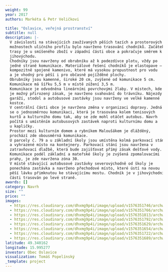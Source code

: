 ```yaml
---
weight: 99
year: 2017
authors: Markéta & Petr Veličkovi

title: "Oslavice, veřejná prostranství"
subtitle: null
description: |-
  V závislosti na stávajících zaužívaných pěších tazích a prostorových
  možnostech uličního profilu bylo navrženo trasování chodníků. Začátek
  trasy je u smíšeného zboží v západní části obce a pokračuje směrem k
  jihovýchodu.
  Chodníky jsou navrženy od obrubníku až k podezdívce plotu, vždy po
  jedné straně komunikace. Materiálové řešení chodníků je elastopave –
  kompozitně spojené kamenivo, které má vysokou propustnost pro vodu
  a je vhodný pro pěší i pro občasně pojížděné plochy.
  Obrubníky jsou kamenné, široké 20 cm, zvýšené od komunikace 5 cm.
  Komunikace má šířku 5,5 m v místě zúžení 3,5 m.
  Komunikace je odvodněna lineárními povrchovými žlaby. V místech, kde
  je možný přirozený zásak, je navrženo svahování do trávníku. Nájezdy do
  garáží, stodol a autobusové zastávky jsou navrženy ve velké kamenné
  kostce.
  V centrální části obce je navržena změna v organizaci dopravy. Jedná
  se o jednosměrnou komunikaci, která je trasována kolem tenisových
  kurtů a kulturního domu tak, aby se zde mohl otáčet autobus. Navrh
  počítá s umístěním autobusových zastávek naproti kulturnímu domu a
  u kapličky.
  Prostor mezi kulturním domem a rybníkem Maloušákem je dlážděný,
  prochází zde obousměrná komunikace.
  U parcely č. 79 a u základní školy jsou umístěna kolmá parkovací stání
  a vyhrazené místo na kontejnery. Parkovací stání jsou navržena v
  zatravňovací dlažbě, která bude zajišťovat přímý zásak dešťové vody.
  Komunikace podél základní a mateřské školy je zvýšená zpomalovacími
  prahy, je zde navržena zóna 30.
  V místě stávající autobusové zastávky severovýchodně od školy je
  ponechána zastávka a navrženo přechodové místo, které ústí na novou
  pěší lávku přimknutou ke stávajícímu mostu. Chodník je v jihovýchodní
  části trasován po levé straně.
awards: []
category: Navrh
size: ""
price: ""
images:
  - https://res.cloudinary.com/dhxmg9p4i/image/upload/v1576351746/archweb/Oslavice_vizu_2_w8nkbm.jpg
  - https://res.cloudinary.com/dhxmg9p4i/image/upload/v1576351766/archweb/Oslavicevizu_FIN_1_odo7lt.jpg
  - https://res.cloudinary.com/dhxmg9p4i/image/upload/v1576351813/archweb/vizu_1_edweeo.jpg
  - https://res.cloudinary.com/dhxmg9p4i/image/upload/v1576351792/archweb/vizu_2_2_jirldr.jpg
  - https://res.cloudinary.com/dhxmg9p4i/image/upload/v1576351629/archweb/Oslavice_j4m0us.jpg
  - https://res.cloudinary.com/dhxmg9p4i/image/upload/v1576351654/archweb/Oslavice_panely_2_FIN_shvhp0.jpg
  - https://res.cloudinary.com/dhxmg9p4i/image/upload/v1576351722/archweb/Oslavice_panely_1_FIN_3_arv1xq.jpg
  - https://res.cloudinary.com/dhxmg9p4i/image/upload/v1576351689/archweb/vizu_3_gpzdia.jpg
latitude: 49.340162
longitude: 15.995277
investor: Obec Oslavice
visualization: Tomáš Popelínský
_template: project
---
```

